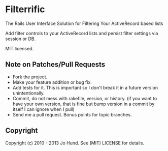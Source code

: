 # Filterrific

The Rails User Interface Solution for Filtering Your ActiveRecord based lists

Add filter controls to your ActiveRecord lists and persist filter settings via session or DB.

MIT licensed.

## Note on Patches/Pull Requests

* Fork the project.
* Make your feature addition or bug fix.
* Add tests for it. This is important so I don't break it in a
  future version unintentionally.
* Commit, do not mess with rakefile, version, or history.
  (if you want to have your own version, that is fine but bump version in a commit by itself I can ignore when I pull)
* Send me a pull request. Bonus points for topic branches.

## Copyright

Copyright (c) 2010 - 2013 Jo Hund. See (MIT) LICENSE for details.
